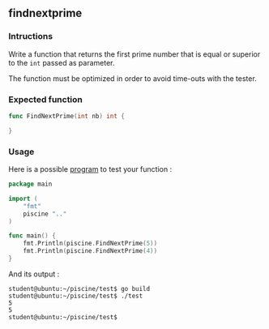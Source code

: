 ## findnextprime

### Intructions

Write a function that returns the first prime number that is equal or superior to the `int` passed as parameter.

The function must be optimized in order to avoid time-outs with the tester.

### Expected function

```go
func FindNextPrime(int nb) int {

}
```

### Usage

Here is a possible [program](TODO-LINK) to test your function :

```go
package main

import (
	"fmt"
	piscine ".."
)

func main() {
	fmt.Println(piscine.FindNextPrime(5))
	fmt.Println(piscine.FindNextPrime(4))
}
```

And its output :

```console
student@ubuntu:~/piscine/test$ go build
student@ubuntu:~/piscine/test$ ./test
5
5
student@ubuntu:~/piscine/test$
```
